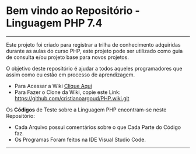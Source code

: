 # Bem vindo ao Repositório - Linguagem PHP 7.4
---
Este projeto foi criado para registrar a trilha de conhecimento adquiridas durante as aulas do curso PHP, este projeto pode ser utilizado como guia de consulta e/ou projeto base para novos projetos.

O objetivo deste repositório é ajudar a todos aqueles programadores que assim como eu estão em processo de aprendizagem.

   * Para Acessar a Wiki [Clique Aqui](https://github.com/cristianoargoud/PHP/wiki)
   * Para Fazer o Clone da Wiki, copie este Link: https://github.com/cristianoargoud/PHP.wiki.git
   
Os **Códigos** de Teste sobre a Linguagem PHP encontram-se neste Repositório:
   * Cada Arquivo possui comentários sobre o que Cada Parte do Código faz. 
   * Os Programas Foram feitos na IDE Visual Studio Code.
   
---
